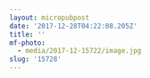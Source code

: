```yaml
---
layout: micropubpost
date: '2017-12-28T04:22:08.205Z'
title: ''
mf-photo:
  - media/2017-12-15722/image.jpg
slug: '15728'
---
```


